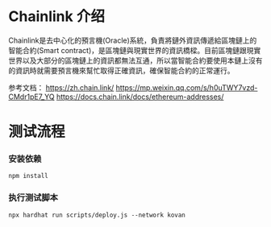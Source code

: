 # Chainlink 介绍 
Chainlink是去中心化的預言機(Oracle)系統，負責將鏈外資訊傳遞給區塊鏈上的智能合約(Smart contract)，是區塊鏈與現實世界的資訊橋樑。目前區塊鏈跟現實世界以及大部分的區塊鏈上的資訊都無法互通，所以當智能合約要使用本鏈上沒有的資訊時就需要預言機來幫忙取得正確資訊，確保智能合約的正常運行。

参考文档：
https://zh.chain.link/
https://mp.weixin.qq.com/s/h0uTWY7vzd-CMdr1pE7_YQ
https://docs.chain.link/docs/ethereum-addresses/

# 测试流程 
### 安装依赖
```
npm install 
```

### 执行测试脚本 
```
npx hardhat run scripts/deploy.js --network kovan
```